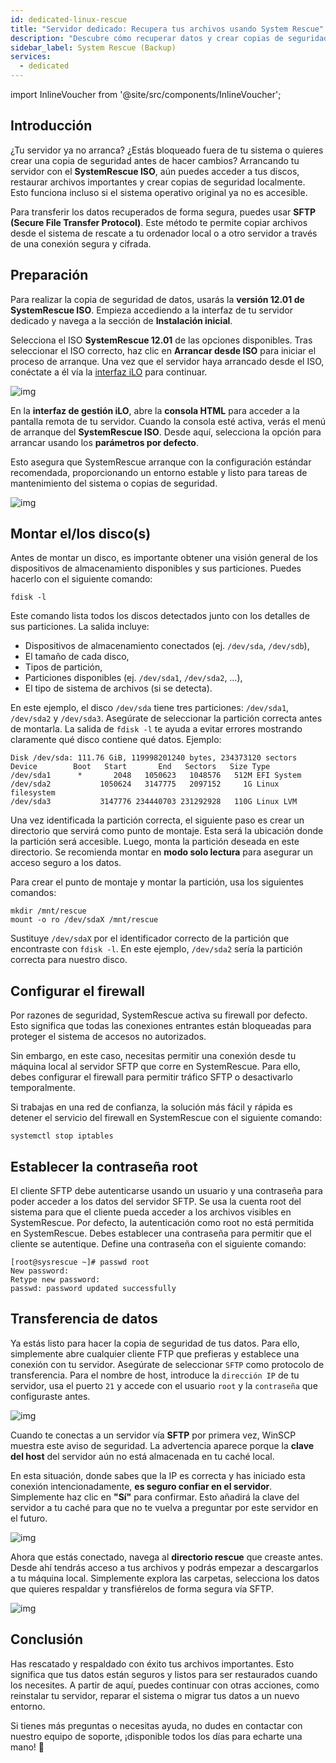 ```yaml
---
id: dedicated-linux-rescue
title: "Servidor dedicado: Recupera tus archivos usando System Rescue"
description: "Descubre cómo recuperar datos y crear copias de seguridad desde un servidor que no arranca usando SystemRescue ISO y transferencia segura de archivos → Aprende más ahora"
sidebar_label: System Rescue (Backup)
services:
  - dedicated
---
```


import InlineVoucher from '@site/src/components/InlineVoucher';

## Introducción

¿Tu servidor ya no arranca? ¿Estás bloqueado fuera de tu sistema o quieres crear una copia de seguridad antes de hacer cambios?
Arrancando tu servidor con el **SystemRescue ISO**, aún puedes acceder a tus discos, restaurar archivos importantes y crear copias de seguridad localmente. Esto funciona incluso si el sistema operativo original ya no es accesible.

Para transferir los datos recuperados de forma segura, puedes usar **SFTP (Secure File Transfer Protocol)**. Este método te permite copiar archivos desde el sistema de rescate a tu ordenador local o a otro servidor a través de una conexión segura y cifrada.

<InlineVoucher />

## Preparación

Para realizar la copia de seguridad de datos, usarás la **versión 12.01 de SystemRescue ISO**.
Empieza accediendo a la interfaz de tu servidor dedicado y navega a la sección de **Instalación inicial**.

Selecciona el ISO **SystemRescue 12.01** de las opciones disponibles. Tras seleccionar el ISO correcto, haz clic en **Arrancar desde ISO** para iniciar el proceso de arranque. Una vez que el servidor haya arrancado desde el ISO, conéctate a él vía la [interfaz iLO](dedicated-ilo.md) para continuar.

![img](https://screensaver01.zap-hosting.com/index.php/s/L35tCT8zJ4riTko/preview)

En la **interfaz de gestión iLO**, abre la **consola HTML** para acceder a la pantalla remota de tu servidor. Cuando la consola esté activa, verás el menú de arranque del **SystemRescue ISO**. Desde aquí, selecciona la opción para arrancar usando los **parámetros por defecto**.

Esto asegura que SystemRescue arranque con la configuración estándar recomendada, proporcionando un entorno estable y listo para tareas de mantenimiento del sistema o copias de seguridad.

![img](https://screensaver01.zap-hosting.com/index.php/s/gzLJxw9FWZs4AJ7/download)

## Montar el/los disco(s)

Antes de montar un disco, es importante obtener una visión general de los dispositivos de almacenamiento disponibles y sus particiones. Puedes hacerlo con el siguiente comando:

```
fdisk -l
```

Este comando lista todos los discos detectados junto con los detalles de sus particiones. La salida incluye:

- Dispositivos de almacenamiento conectados (ej. `/dev/sda`, `/dev/sdb`),
- El tamaño de cada disco,
- Tipos de partición,
- Particiones disponibles (ej. `/dev/sda1`, `/dev/sda2`, …),
- El tipo de sistema de archivos (si se detecta).

En este ejemplo, el disco `/dev/sda` tiene tres particiones: `/dev/sda1`, `/dev/sda2` y `/dev/sda3`. Asegúrate de seleccionar la partición correcta antes de montarla. La salida de `fdisk -l` te ayuda a evitar errores mostrando claramente qué disco contiene qué datos. Ejemplo:

```
Disk /dev/sda: 111.76 GiB, 119998201240 bytes, 234373120 sectors
Device        Boot   Start       End   Sectors   Size Type
/dev/sda1      *       2048   1050623   1048576   512M EFI System
/dev/sda2           1050624   3147775   2097152     1G Linux filesystem
/dev/sda3           3147776 234440703 231292928   110G Linux LVM
```

Una vez identificada la partición correcta, el siguiente paso es crear un directorio que servirá como punto de montaje. Esta será la ubicación donde la partición será accesible. Luego, monta la partición deseada en este directorio. Se recomienda montar en **modo solo lectura** para asegurar un acceso seguro a los datos.

Para crear el punto de montaje y montar la partición, usa los siguientes comandos:

```
mkdir /mnt/rescue
mount -o ro /dev/sdaX /mnt/rescue
```

Sustituye `/dev/sdaX` por el identificador correcto de la partición que encontraste con `fdisk -l`. En este ejemplo, `/dev/sda2` sería la partición correcta para nuestro disco.

## Configurar el firewall

Por razones de seguridad, SystemRescue activa su firewall por defecto. Esto significa que todas las conexiones entrantes están bloqueadas para proteger el sistema de accesos no autorizados.

Sin embargo, en este caso, necesitas permitir una conexión desde tu máquina local al servidor SFTP que corre en SystemRescue. Para ello, debes configurar el firewall para permitir tráfico SFTP o desactivarlo temporalmente.

Si trabajas en una red de confianza, la solución más fácil y rápida es detener el servicio del firewall en SystemRescue con el siguiente comando:

```
systemctl stop iptables
```

## Establecer la contraseña root

El cliente SFTP debe autenticarse usando un usuario y una contraseña para poder acceder a los datos del servidor SFTP. Se usa la cuenta root del sistema para que el cliente pueda acceder a los archivos visibles en SystemRescue. Por defecto, la autenticación como root no está permitida en SystemRescue. Debes establecer una contraseña para permitir que el cliente se autentique. Define una contraseña con el siguiente comando:

```
[root@sysrescue ~]# passwd root
New password:
Retype new password:
passwd: password updated successfully
```

## Transferencia de datos

Ya estás listo para hacer la copia de seguridad de tus datos. Para ello, simplemente abre cualquier cliente FTP que prefieras y establece una conexión con tu servidor. Asegúrate de seleccionar `SFTP` como protocolo de transferencia. Para el nombre de host, introduce la `dirección IP` de tu servidor, usa el puerto `21` y accede con el usuario `root` y la `contraseña` que configuraste antes.

![img](https://screensaver01.zap-hosting.com/index.php/s/armZ9db3nXsJW2o/download)

Cuando te conectas a un servidor vía **SFTP** por primera vez, WinSCP muestra este aviso de seguridad. La advertencia aparece porque la **clave del host** del servidor aún no está almacenada en tu caché local.

En esta situación, donde sabes que la IP es correcta y has iniciado esta conexión intencionadamente, **es seguro confiar en el servidor**. Simplemente haz clic en **"Sí"** para confirmar. Esto añadirá la clave del servidor a tu caché para que no te vuelva a preguntar por este servidor en el futuro.

![img](https://screensaver01.zap-hosting.com/index.php/s/y5353jyzky67LxB/preview)

Ahora que estás conectado, navega al **directorio rescue** que creaste antes. Desde ahí tendrás acceso a tus archivos y podrás empezar a descargarlos a tu máquina local. Simplemente explora las carpetas, selecciona los datos que quieres respaldar y transfiérelos de forma segura vía SFTP.

![img](https://screensaver01.zap-hosting.com/index.php/s/QiS4wiTWXx6g8aT/download)

## Conclusión

Has rescatado y respaldado con éxito tus archivos importantes.
Esto significa que tus datos están seguros y listos para ser restaurados cuando los necesites. A partir de aquí, puedes continuar con otras acciones, como reinstalar tu servidor, reparar el sistema o migrar tus datos a un nuevo entorno.

Si tienes más preguntas o necesitas ayuda, no dudes en contactar con nuestro equipo de soporte, ¡disponible todos los días para echarte una mano! 🙂

<InlineVoucher />